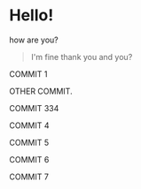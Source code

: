 # Hello!

how are you?
> I'm fine thank you and you?

COMMIT 1 

OTHER COMMIT.

COMMIT 334

COMMIT 4

COMMIT 5

COMMIT 6

COMMIT 7